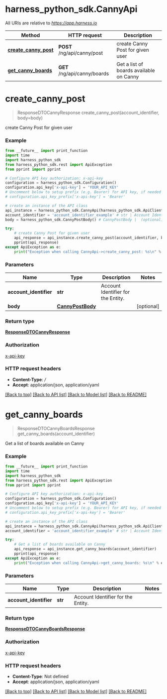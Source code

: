 # harness_python_sdk.CannyApi

All URIs are relative to *https://app.harness.io*

Method | HTTP request | Description
------------- | ------------- | -------------
[**create_canny_post**](CannyApi.md#create_canny_post) | **POST** /ng/api/canny/post | create Canny Post for given user
[**get_canny_boards**](CannyApi.md#get_canny_boards) | **GET** /ng/api/canny/boards | Get a list of boards available on Canny

# **create_canny_post**
> ResponseDTOCannyResponse create_canny_post(account_identifier, body=body)

create Canny Post for given user

### Example
```python
from __future__ import print_function
import time
import harness_python_sdk
from harness_python_sdk.rest import ApiException
from pprint import pprint

# Configure API key authorization: x-api-key
configuration = harness_python_sdk.Configuration()
configuration.api_key['x-api-key'] = 'YOUR_API_KEY'
# Uncomment below to setup prefix (e.g. Bearer) for API key, if needed
# configuration.api_key_prefix['x-api-key'] = 'Bearer'

# create an instance of the API class
api_instance = harness_python_sdk.CannyApi(harness_python_sdk.ApiClient(configuration))
account_identifier = 'account_identifier_example' # str | Account Identifier for the Entity.
body = harness_python_sdk.CannyPostBody() # CannyPostBody |  (optional)

try:
    # create Canny Post for given user
    api_response = api_instance.create_canny_post(account_identifier, body=body)
    pprint(api_response)
except ApiException as e:
    print("Exception when calling CannyApi->create_canny_post: %s\n" % e)
```

### Parameters

Name | Type | Description  | Notes
------------- | ------------- | ------------- | -------------
 **account_identifier** | **str**| Account Identifier for the Entity. | 
 **body** | [**CannyPostBody**](CannyPostBody.md)|  | [optional] 

### Return type

[**ResponseDTOCannyResponse**](ResponseDTOCannyResponse.md)

### Authorization

[x-api-key](../README.md#x-api-key)

### HTTP request headers

 - **Content-Type**: */*
 - **Accept**: application/json, application/yaml

[[Back to top]](#) [[Back to API list]](../README.md#documentation-for-api-endpoints) [[Back to Model list]](../README.md#documentation-for-models) [[Back to README]](../README.md)

# **get_canny_boards**
> ResponseDTOCannyBoardsResponse get_canny_boards(account_identifier)

Get a list of boards available on Canny

### Example
```python
from __future__ import print_function
import time
import harness_python_sdk
from harness_python_sdk.rest import ApiException
from pprint import pprint

# Configure API key authorization: x-api-key
configuration = harness_python_sdk.Configuration()
configuration.api_key['x-api-key'] = 'YOUR_API_KEY'
# Uncomment below to setup prefix (e.g. Bearer) for API key, if needed
# configuration.api_key_prefix['x-api-key'] = 'Bearer'

# create an instance of the API class
api_instance = harness_python_sdk.CannyApi(harness_python_sdk.ApiClient(configuration))
account_identifier = 'account_identifier_example' # str | Account Identifier for the Entity.

try:
    # Get a list of boards available on Canny
    api_response = api_instance.get_canny_boards(account_identifier)
    pprint(api_response)
except ApiException as e:
    print("Exception when calling CannyApi->get_canny_boards: %s\n" % e)
```

### Parameters

Name | Type | Description  | Notes
------------- | ------------- | ------------- | -------------
 **account_identifier** | **str**| Account Identifier for the Entity. | 

### Return type

[**ResponseDTOCannyBoardsResponse**](ResponseDTOCannyBoardsResponse.md)

### Authorization

[x-api-key](../README.md#x-api-key)

### HTTP request headers

 - **Content-Type**: Not defined
 - **Accept**: application/json, application/yaml

[[Back to top]](#) [[Back to API list]](../README.md#documentation-for-api-endpoints) [[Back to Model list]](../README.md#documentation-for-models) [[Back to README]](../README.md)

